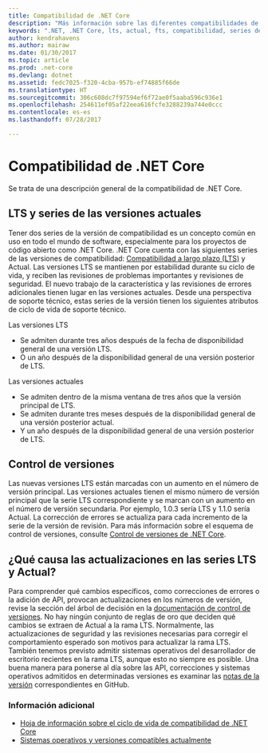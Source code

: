 ```yaml
---
title: Compatibilidad de .NET Core
description: "Más información sobre las diferentes compatibilidades de la serie de la versión (LTS y Actual) para .NET Core"
keywords: ".NET, .NET Core, lts, actual, fts, compatibilidad, series de compatibilidad, pistas de soporte, ciclo de vida, series de la versión"
author: kendrahavens
ms.author: mairaw
ms.date: 01/30/2017
ms.topic: article
ms.prod: .net-core
ms.devlang: dotnet
ms.assetid: fedc7025-f320-4cba-957b-ef74885f66de
ms.translationtype: HT
ms.sourcegitcommit: 306c608dc7f97594ef6f72ae0f5aaba596c936e1
ms.openlocfilehash: 254611ef05af22eea616fcfe3288239a744e0ccc
ms.contentlocale: es-es
ms.lasthandoff: 07/28/2017

---
```


# <a name="net-core-support"></a>Compatibilidad de .NET Core

Se trata de una descripción general de la compatibilidad de .NET Core.

## <a name="lts-and-current-release-trains"></a>LTS y series de las versiones actuales

Tener dos series de la versión de compatibilidad es un concepto común en uso en todo el mundo de software, especialmente para los proyectos de código abierto como .NET Core. .NET Core cuenta con las siguientes series de las versiones de compatibilidad: [Compatibilidad a largo plazo (LTS)](https://en.wikipedia.org/wiki/Long-term_support) y Actual. Las versiones LTS se mantienen por estabilidad durante su ciclo de vida, y reciben las revisiones de problemas importantes y revisiones de seguridad. El nuevo trabajo de la característica y las revisiones de errores adicionales tienen lugar en las versiones actuales. Desde una perspectiva de soporte técnico, estas series de la versión tienen los siguientes atributos de ciclo de vida de soporte técnico.

Las versiones LTS
* Se admiten durante tres años después de la fecha de disponibilidad general de una versión LTS.
* O un año después de la disponibilidad general de una versión posterior de LTS.

Las versiones actuales
* Se admiten dentro de la misma ventana de tres años que la versión principal de LTS.
* Se admiten durante tres meses después de la disponibilidad general de una versión posterior actual.
* Y un año después de la disponibilidad general de una versión posterior de LTS.

## <a name="versioning"></a>Control de versiones
Las nuevas versiones LTS están marcadas con un aumento en el número de versión principal. Las versiones actuales tienen el mismo número de versión principal que la serie LTS correspondiente y se marcan con un aumento en el número de versión secundaria. Por ejemplo, 1.0.3 sería LTS y 1.1.0 sería Actual. La corrección de errores se actualiza para cada incremento de la serie de la versión de revisión. Para más información sobre el esquema de control de versiones, consulte [Control de versiones de .NET Core](index.md).

## <a name="what-causes-updates-in-lts-and-current-trains"></a>¿Qué causa las actualizaciones en las series LTS y Actual?
Para comprender qué cambios específicos, como correcciones de errores o la adición de API, provocan actualizaciones en los números de versión, revise la sección del árbol de decisión en la [documentación de control de versiones](index.md). No hay ningún conjunto de reglas de oro que deciden qué cambios se extraen de Actual a la rama LTS. Normalmente, las actualizaciones de seguridad y las revisiones necesarias para corregir el comportamiento esperado son motivos para actualizar la rama LTS. También tenemos previsto admitir sistemas operativos del desarrollador de escritorio recientes en la rama LTS, aunque esto no siempre es posible. Una buena manera para ponerse al día sobre las API, correcciones y sistemas operativos admitidos en determinadas versiones es examinar las [notas de la versión](https://github.com/dotnet/core/tree/master/release-notes) correspondientes en GitHub.

### <a name="further-reading"></a>Información adicional
* [Hoja de información sobre el ciclo de vida de compatibilidad de .NET Core](https://www.microsoft.com/net/core/support)
* [Sistemas operativos y versiones compatibles actualmente](https://github.com/dotnet/core/blob/master/roadmap.md)

